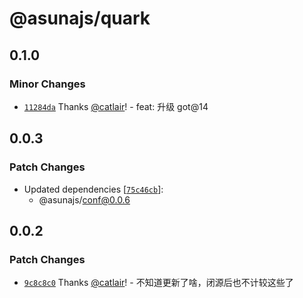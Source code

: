 # @asunajs/quark

## 0.1.0

### Minor Changes

- [`11284da`](https://github.com/yuiasn/asuna/commit/11284da6a78e8ee0450094b332674212d648e1be) Thanks [@catlair](https://github.com/catlair)! - feat: 升级 got@14

## 0.0.3

### Patch Changes

- Updated dependencies [[`75c46cb`](https://github.com/asunajs/as/commit/75c46cbf4dc1b5ad7d40245479f26f1c553f033c)]:
  - @asunajs/conf@0.0.6

## 0.0.2

### Patch Changes

- [`9c8c8c0`](https://github.com/asunajs/as/commit/9c8c8c01acc71282642a7ffe9f9664f0bb88d239) Thanks [@catlair](https://github.com/catlair)! - 不知道更新了啥，闭源后也不计较这些了
